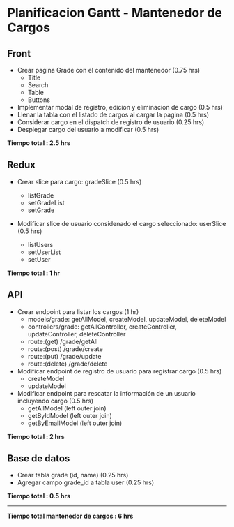 # Planificacion Gantt - Mantenedor de Cargos

## Front

- Crear pagina Grade con el contenido del mantenedor (0.75 hrs)
  - Title
  - Search
  - Table
  - Buttons
- Implementar modal de registro, edicion y eliminacion de cargo (0.5 hrs)
- Llenar la tabla con el listado de cargos al cargar la pagina (0.5 hrs)
- Considerar cargo en el dispatch de registro de usuario (0.25 hrs)
- Desplegar cargo del usuario a modificar (0.5 hrs)

**Tiempo total : 2.5 hrs**

## Redux

- Crear slice para cargo: gradeSlice (0.5 hrs)
  - listGrade
  - setGradeList
  - setGrade
- Modificar slice de usuario considenado el cargo seleccionado: userSlice (0.5 hrs)

  - listUsers
  - setUserList
  - setUser

**Tiempo total : 1 hr**

## API

- Crear endpoint para listar los cargos (1 hr)
  - models/grade: getAllModel, createModel, updateModel, deleteModel
  - controllers/grade: getAllController, createController, updateController, deleteController
  - route:(get) /grade/getAll
  - route:(post) /grade/create
  - route:(put) /grade/update
  - route:(delete) /grade/delete
- Modificar endpoint de registro de usuario para registrar cargo (0.5 hrs)
  - createModel
  - updateModel
- Modificar endpoint para rescatar la información de un usuario incluyendo cargo (0.5 hrs)
  - getAllModel (left outer join)
  - getByIdModel (left outer join)
  - getByEmailModel (left outer join)

**Tiempo total : 2 hrs**

## Base de datos

- Crear tabla grade (id, name) (0.25 hrs)
- Agregar campo grade_id a tabla user (0.25 hrs)

**Tiempo total : 0.5 hrs**

---

**Tiempo total mantenedor de cargos : 6 hrs**

